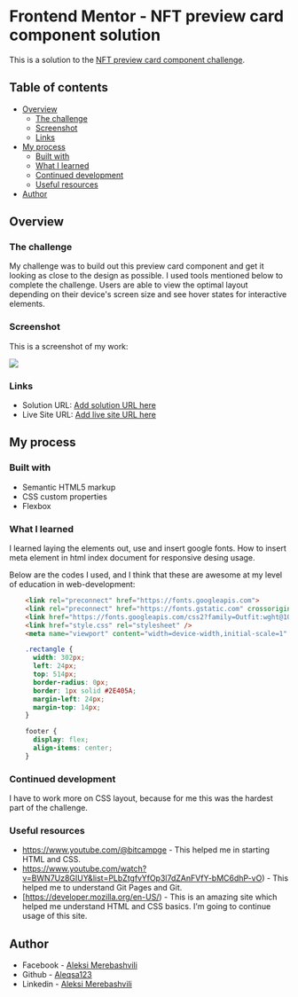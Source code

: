 # Frontend Mentor - NFT preview card component solution

This is a solution to the [NFT preview card component challenge](https://www.frontendmentor.io/challenges/nft-preview-card-component-SbdUL_w0U). 

## Table of contents

- [Overview](#overview)
  - [The challenge](#the-challenge)
  - [Screenshot](#screenshot)
  - [Links](#links)
- [My process](#my-process)
  - [Built with](#built-with)
  - [What I learned](#what-i-learned)
  - [Continued development](#continued-development)
  - [Useful resources](#useful-resources)
- [Author](#author)

## Overview

### The challenge

My challenge was to build out this preview card component and get it looking as close to the design as possible.
I used tools mentioned below to  complete the challenge. 
Users are able to view the optimal layout depending on their device's screen size and see hover states for interactive elements.

### Screenshot

This is a screenshot of my work:

![](../screenshot.jpg)

### Links

- Solution URL: [Add solution URL here](https://your-solution-url.com)
- Live Site URL: [Add live site URL here](https://your-live-site-url.com)


## My process

### Built with

- Semantic HTML5 markup
- CSS custom properties
- Flexbox

### What I learned

I learned laying the elements out, use and insert google fonts. How to insert meta element in html index document for responsive desing usage.

Below are the codes I used, and I think that these are awesome at my level of education in web-development:

```html
    <link rel="preconnect" href="https://fonts.googleapis.com">
    <link rel="preconnect" href="https://fonts.gstatic.com" crossorigin>
    <link href="https://fonts.googleapis.com/css2?family=Outfit:wght@100;400&display=swap" rel="stylesheet">
    <link href="style.css" rel="stylesheet" />
    <meta name="viewport" content="width=device-width,initial-scale=1" />
```
```css
    .rectangle {
      width: 302px;
      left: 24px;
      top: 514px;
      border-radius: 0px;
      border: 1px solid #2E405A;
      margin-left: 24px;
      margin-top: 14px;
    }

    footer {
      display: flex;
      align-items: center;
    }

```

### Continued development

I have to work more on CSS layout, because for me this was the hardest part of the challenge.

### Useful resources

- https://www.youtube.com/@bitcampge - This helped me in starting HTML and CSS.
- https://www.youtube.com/watch?v=BWN7Uz8GIUY&list=PLbZtgfvYfOp3l7dZAnFVfY-bMC6dhP-vO) - This helped me to understand Git Pages and Git.
- [https://developer.mozilla.org/en-US/) - This is an amazing site which helped me understand HTML and CSS basics. I'm going to continue usage of this site.


## Author

- Facebook - [Aleksi Merebashvili](https://www.facebook.com/aleksi.merebashvili)
- Github - [Aleqsa123](https://github.com/Aleqsa123)
- Linkedin - [Aleksi Merebashvili](https://www.linkedin.com/in/aleksi-merebashvili-36627426/)